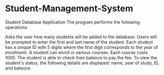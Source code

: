 # Student-Management-System
Student Database Application
The program performs the following operations:

Asks the user how many students will be added to the database.
Users will be prompted to enter the first and last name of the student.
Each student has a unique ID with 5 digits where the first digit corresponds to the year of enrollment.
A student can enroll in various courses.
Each course costs 1000.
The student is able to check their balance to pay the fee.
To view the student's status, the following details are displayed: name, year of study, ID, and balance.
